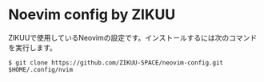 # Noevim config by ZIKUU

ZIKUUで使用しているNeovimの設定です。インストールするには次のコマンドを実行します。

```
$ git clone https://github.com/ZIKUU-SPACE/neovim-config.git $HOME/.config/nvim
```

